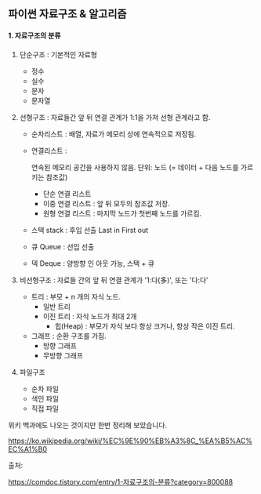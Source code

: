 ## 파이썬 자료구조 & 알고리즘





#### 1. 자료구조의 분류

1. 단순구조 : 기본적인 자료형

   - 정수
   - 실수
   - 문자
   - 문자열

2. 선형구조 : 자료들간 앞 뒤 연결 관계가 1:1을 가져 선형 관계라고 함. 

   - 순차리스트 :
     배열, 자료가 메모리 상에 연속적으로 저장됨.

   - 연결리스트 :

     연속된 메모리 공간을 사용하지 않음. 단위: 노드 (= 데이터 + 다음 노드를 가르키는 참조값) 

     - 단순 연결 리스트
     - 이중 연결 리스트 : 앞 뒤 모두의 참조값 저장. 
     - 원형 연결 리스트 : 마지막 노드가 첫번째 노드를 가르킴. 

   - 스택 stack : 후입 선출 Last in First out

   - 큐 Queue : 선입 선출

   - 덱 Deque : 양방향 인 아웃 가능, 스택 + 큐

3. 비선형구조 : 자료들 간의 앞 뒤 연결 관계가 '1:다(多)', 또는 '다:다'

   - 트리 : 부모 + n 개의 자식 노드.
     - 일반 트리
     - 이진 트리 : 자식 노드가 최대 2개
       - 힙(Heap) : 부모가 자식 보다 항상 크거나, 항상 작은 이진 트리. 
   - 그래프 : 순환 구조를 가짐. 
     - 방향 그래프
     - 무방향 그래프

4. 파일구조

   - 순차 파일
   - 색인 파일
   - 직접 파일

위키 백과에도 나오는 것이지만 한번 정리해 보았습니다. 

<https://ko.wikipedia.org/wiki/%EC%9E%90%EB%A3%8C_%EA%B5%AC%EC%A1%B0>

출처: 

https://comdoc.tistory.com/entry/1-자료구조의-분류?category=800088